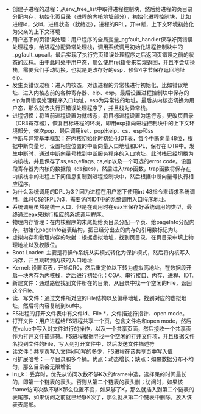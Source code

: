 - 创建子进程的过程：从env_free_list中取得进程控制块，然后给进程的页目录分配内存，初始化页目录（进程的内核地址部分），初始化进程控制块，比如进程id，父id，进程状态（就绪态），进程的RPL，开中断，上下文环境初始化为父亲的上下文环境
- 用户态下的页错误处理：用户程序的全局变量_pgfault_handler保存好页错误处理程序，给进程分配异常处理栈，调用系统调用初始化进程控制块中的\_pgfault_upcall。最后实现了执行完页错误处理程序之后返回页错误之前的状态的过程。由于此时处于用户态，那么使用ret指令来实现返回，并且不会切换栈，需要我们手动切换，也就是更改存好的esp，预留4字节保存返回地址eip。
- 发生页错误过程：进入内核态，对该进程的异常栈进行初始化，比如错误地址、进入内核态前的各种寄存器、eip、esp。最后设置进程控制块中保存的eip为页错误处理程序入口地址，esp为异常栈的地址。最后从内核态切换为用户态，那么就去执行页错误处理程序了，并且栈为异常栈。
- 进程切换：将当前进程设置为就绪态，将目标进程设置为运行态，更改页目录（CR3寄存器），恢复目标进程的环境，即用esp指向进程控制块中的上下文环境部分，依次pop，最后调用iret，pop出eip、cs、esp和ss
- 中断与异常基本框架：在内核初始化时初始化IDT表，每个中断向量48位，根据中断向量号，设置相应位置的中断向量入口地址和DPL，保存在IDTR中。发生中断时，通过中断向量号找到中断服务程序的入口地址，此时栈已经切换为内核栈，并且保存了ss,esp,eflags, cs,eip以及一个可选的error code。设置段寄存器为内核的数据段（ds和es），然后进入trap函数，trap函数将保存在内核栈中的进程上下问信息复制到进程控制块中，然后根据中断向量号执行相应程序。
- 为什么系统调用的DPL为3？因为进程在用户态下使用int 48指令来请求系统调用，此时CS的RPL为3，需要访问IDT中的系统调用入口程序地址。
- 系统调用虽然是统一入口，但是在调用时在eax里保存好系统调用的类型，最终通过eax来执行相应的系统调用程序。
- 物理内存管理：在内核程序的末尾处给页目录分配一个页、给pageInfo分配内存，初始化pageInfo链表结构，把已经分出去的内存的引用数标记为1。
- 虚拟内存和物理内存的映射：根据虚拟地址，找到页目录，在页目录中填上物理地址以及权限位。
- Boot Loader: 主要是将操作系统从实模式转化为保护模式，然后将内核写入内存，并且跳转到内核的入口地址
- Kernel: 设置页表，开始CR0，然后重定位以下转为虚拟高地址，在数据段开启一块内存为内核栈，之后进行初始化：CGA、串行接口、内存、进程、IDT.
- 新建文件：通过路径找到文件所在的目录，从目录中找一个空闲的File，返回这个File。
- 读、写文件：通过文件所对应的File结构以及偏移地址，找到对应的虚拟地址，然后将内容复制到buf中。
- FS进程的打开文件表中有文件id、File *，文件描述符指针、open mode。
- 打开文件：用户进程给FS进程共享一个页，包含文件名和open mode，然后在value中写入对文件进行的操作，以及一个共享页面，然后接收一个共享页作为打开文件描述符。FS进程根据寻找一个空闲的打开文件项，并且根据文件名找到文件的File，写入到打开文件中，然后发送文件描述符
- 读文件：共享页写入文件id和写的多少，FS进程在该共享页中写入值
- 可扩展哈希：一个目录和多个桶。优点：动态增长；缺点：如果数据分布不均匀，那么目录会无限增长
- lru_k：丢弃时，优先从访问次数不够K次的frame中选，选择呆的时间最长的，即第一个链表的表头。否则从第二个链表的表头删；访问时，如果该frame访问次数不够K那么位置不变，如果够了K，那么就插入到第二个链表的表尾部，如果访问之前就已经够K次了，那么就从第二个链表中删除，放入该表表尾部。
